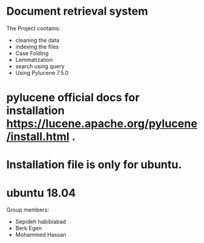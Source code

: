 # Document retrieval system

The Project contains: 
- cleaning the data 
- indexing the files
- Case Folding
- Lemmatization
- search using query
- Using Pylucene 7.5.0

# pylucene official docs for installation https://lucene.apache.org/pylucene/install.html .
# Installation file is only for ubuntu.
# ubuntu 18.04

Group members:
- Sepideh habibiabad
- Berk Egen
- Mohammed Hassan
